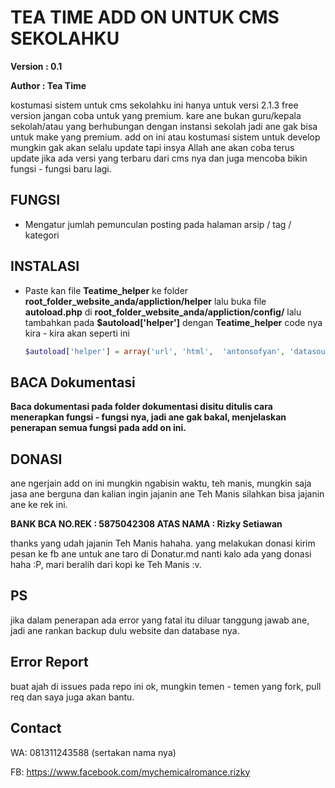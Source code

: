 # TEA TIME ADD ON UNTUK CMS SEKOLAHKU

**Version : 0.1**

**Author  : Tea Time**

kostumasi sistem untuk cms sekolahku ini hanya untuk versi 2.1.3 free version jangan coba untuk yang premium.
kare ane bukan guru/kepala sekolah/atau yang berhubungan dengan instansi sekolah jadi ane gak bisa untuk make yang premium.
add on ini atau kostumasi sistem untuk develop mungkin gak akan selalu update tapi insya Allah ane akan coba terus update jika
ada versi yang terbaru dari cms nya dan juga mencoba bikin fungsi - fungsi baru lagi. 

## FUNGSI
* Mengatur jumlah pemunculan posting pada halaman arsip / tag / kategori


## INSTALASI

* Paste kan file **Teatime_helper** ke folder **root_folder_website_anda/appliction/helper**
  lalu buka file **autoload.php** di **root_folder_website_anda/appliction/config/** lalu tambahkan pada **$autoload['helper']**
  dengan **Teatime_helper**
  code nya kira - kira akan seperti ini
  ```php
  $autoload['helper'] = array('url', 'html',  'antonsofyan', 'datasource', 'teatime_helper');
  ```

## BACA Dokumentasi

**Baca dokumentasi pada folder dokumentasi disitu ditulis cara menerapkan fungsi - fungsi nya, jadi ane gak bakal,
menjelaskan penerapan semua fungsi pada add on ini.**

## DONASI
ane ngerjain add on ini mungkin ngabisin waktu, teh manis, mungkin saja jasa ane berguna dan kalian ingin jajanin ane Teh Manis
silahkan bisa jajanin ane ke rek ini.

**BANK BCA NO.REK : 5875042308 ATAS NAMA : Rizky Setiawan**

thanks yang udah jajanin Teh Manis hahaha. yang melakukan donasi kirim pesan ke fb ane untuk ane taro di Donatur.md nanti kalo ada yang donasi haha :P, mari beralih dari kopi ke Teh Manis :v.

## PS
jika dalam penerapan ada error yang fatal itu diluar tanggung jawab ane, jadi ane rankan backup dulu website dan database nya.

## Error Report
buat ajah di issues pada repo ini ok, mungkin temen - temen yang fork, pull req dan saya juga akan bantu.

## Contact 
WA: 081311243588 (sertakan nama nya)

FB: https://www.facebook.com/mychemicalromance.rizky
